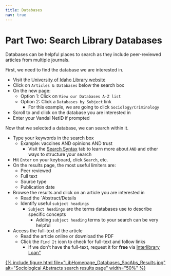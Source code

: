 ```yaml
---
title: Databases
nav: true
---
```

# Part Two: Search Library Databases
Databases can be helpful places to search as they include peer-reviewed articles from multiple journals.

First, we need to find the database we are interested in.
* Visit the <a href="https://www.lib.uidaho.edu/" target="_blank">University of Idaho Library website</a>
* Click on `Articles & Databases` below the search box
* On the new page:
  * Option 1: Click on `View our Databases A-Z list`
  * Option 2: Click a `Databases by Subject` link
    * For this example, we are going to click `Sociology/Criminology`
* Scroll to and click on the database you are interested in
* Enter your Vandal NetID if prompted 

Now that we selected a database, we can search within it.
* Type your keywords in the search box
  * Example: vaccines AND opinions AND trust
    * Visit the <a href="https://jylisadoney.github.io/soc-341/4-syntax.html" target="_blank">Search Syntax</a> tab to learn more about `AND` and other ways to structure your search
* Hit `Enter` on your keyboard, click `Search`, etc.
* On the results page, the most useful limiters are:
  * Peer reviewed
  * Full text
  * Source type
  * Publication date
* Browse the results and click on an article you are interested in
  * Read the `Abstract/Details
  * Identify useful `subject headings`
    * `Subject headings` are the terms databases use to describe specific concepts
	  * Adding `subject heading` terms to your search can be very helpful
* Access the full-text of the article
  * Read the article online or download the PDF
  * Click the `Find It` icon to check for full-text and follow links
    * If we don't have the full-text, request it for **free** via <a href ="https://www.lib.uidaho.edu/services/ill/" target="_blank">Interlibrary Loan"

{% include figure.html file="LibHomepage_Databases_SocAbs_Results.jpg" alt="Sociological Abstracts search results page"  width="50%" %}